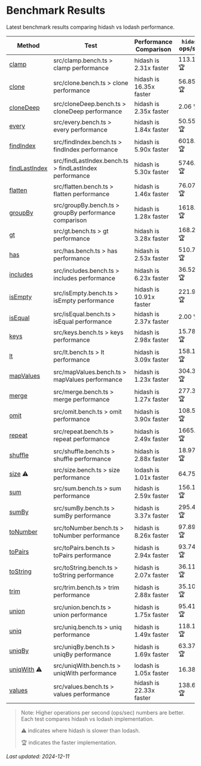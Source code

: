 # Benchmark Results

Latest benchmark results comparing hidash vs lodash performance.

| Method | Test | Performance Comparison | `hidash` ops/sec | `lodash@4.17.21` ops/sec |
|--------|------|----------------------|----------------|----------------|
| [clamp](https://github.com/NaverPayDev/hidash/blob/e82892e98e0c6ef5ec38bf20b0e29d6106cfeba9/src/clamp.ts) | src/clamp.bench.ts > clamp performance | hidash is 2.31x faster | 113.19 🏆 | 48.92 |
| [clone](https://github.com/NaverPayDev/hidash/blob/e82892e98e0c6ef5ec38bf20b0e29d6106cfeba9/src/clone.ts) | src/clone.bench.ts > clone performance | hidash is 16.35x faster | 56.85 🏆 | 3.48 |
| [cloneDeep](https://github.com/NaverPayDev/hidash/blob/e82892e98e0c6ef5ec38bf20b0e29d6106cfeba9/src/cloneDeep.ts) | src/cloneDeep.bench.ts > cloneDeep performance | hidash is 2.35x faster | 2.06 🏆 | 0.88 |
| [every](https://github.com/NaverPayDev/hidash/blob/e82892e98e0c6ef5ec38bf20b0e29d6106cfeba9/src/every.ts) | src/every.bench.ts > every performance | hidash is 1.84x faster | 50.55 🏆 | 27.42 |
| [findIndex](https://github.com/NaverPayDev/hidash/blob/e82892e98e0c6ef5ec38bf20b0e29d6106cfeba9/src/findIndex.ts) | src/findIndex.bench.ts > findIndex performance | hidash is 5.90x faster | 6018.30 🏆 | 1020.69 |
| [findLastIndex](https://github.com/NaverPayDev/hidash/blob/e82892e98e0c6ef5ec38bf20b0e29d6106cfeba9/src/findLastIndex.ts) | src/findLastIndex.bench.ts > findLastIndex performance | hidash is 5.30x faster | 5746.81 🏆 | 1084.21 |
| [flatten](https://github.com/NaverPayDev/hidash/blob/e82892e98e0c6ef5ec38bf20b0e29d6106cfeba9/src/flatten.ts) | src/flatten.bench.ts > flatten performance | hidash is 1.46x faster | 76.07 🏆 | 52.25 |
| [groupBy](https://github.com/NaverPayDev/hidash/blob/e82892e98e0c6ef5ec38bf20b0e29d6106cfeba9/src/groupBy.ts) | src/groupBy.bench.ts > groupBy performance comparison | hidash is 1.28x faster | 1618.92 🏆 | 1262.90 |
| [gt](https://github.com/NaverPayDev/hidash/blob/e82892e98e0c6ef5ec38bf20b0e29d6106cfeba9/src/gt.ts) | src/gt.bench.ts > gt performance | hidash is 3.28x faster | 168.28 🏆 | 51.38 |
| [has](https://github.com/NaverPayDev/hidash/blob/e82892e98e0c6ef5ec38bf20b0e29d6106cfeba9/src/has.ts) | src/has.bench.ts > has performance | hidash is 2.53x faster | 510.79 🏆 | 201.98 |
| [includes](https://github.com/NaverPayDev/hidash/blob/e82892e98e0c6ef5ec38bf20b0e29d6106cfeba9/src/includes.ts) | src/includes.bench.ts > includes performance | hidash is 6.23x faster | 36.52 🏆 | 5.86 |
| [isEmpty](https://github.com/NaverPayDev/hidash/blob/e82892e98e0c6ef5ec38bf20b0e29d6106cfeba9/src/isEmpty.ts) | src/isEmpty.bench.ts > isEmpty performance | hidash is 10.91x faster | 221.91 🏆 | 20.33 |
| [isEqual](https://github.com/NaverPayDev/hidash/blob/e82892e98e0c6ef5ec38bf20b0e29d6106cfeba9/src/isEqual.ts) | src/isEqual.bench.ts > isEqual performance | hidash is 2.37x faster | 2.00 🏆 | 0.84 |
| [keys](https://github.com/NaverPayDev/hidash/blob/e82892e98e0c6ef5ec38bf20b0e29d6106cfeba9/src/keys.ts) | src/keys.bench.ts > keys performance | hidash is 2.98x faster | 15.78 🏆 | 5.30 |
| [lt](https://github.com/NaverPayDev/hidash/blob/e82892e98e0c6ef5ec38bf20b0e29d6106cfeba9/src/lt.ts) | src/lt.bench.ts > lt performance | hidash is 3.09x faster | 158.18 🏆 | 51.19 |
| [mapValues](https://github.com/NaverPayDev/hidash/blob/e82892e98e0c6ef5ec38bf20b0e29d6106cfeba9/src/mapValues.ts) | src/mapValues.bench.ts > mapValues performance | hidash is 1.23x faster | 304.38 🏆 | 247.01 |
| [merge](https://github.com/NaverPayDev/hidash/blob/e82892e98e0c6ef5ec38bf20b0e29d6106cfeba9/src/merge.ts) | src/merge.bench.ts > merge performance | hidash is 1.27x faster | 277.34 🏆 | 218.73 |
| [omit](https://github.com/NaverPayDev/hidash/blob/e82892e98e0c6ef5ec38bf20b0e29d6106cfeba9/src/omit.ts) | src/omit.bench.ts > omit performance | hidash is 3.90x faster | 108.52 🏆 | 27.82 |
| [repeat](https://github.com/NaverPayDev/hidash/blob/e82892e98e0c6ef5ec38bf20b0e29d6106cfeba9/src/repeat.ts) | src/repeat.bench.ts > repeat performance | hidash is 2.49x faster | 1665.71 🏆 | 667.95 |
| [shuffle](https://github.com/NaverPayDev/hidash/blob/e82892e98e0c6ef5ec38bf20b0e29d6106cfeba9/src/shuffle.ts) | src/shuffle.bench.ts > shuffle performance | hidash is 2.88x faster | 18.97 🏆 | 6.59 |
| [size](https://github.com/NaverPayDev/hidash/blob/e82892e98e0c6ef5ec38bf20b0e29d6106cfeba9/src/size.ts) ⚠️ | src/size.bench.ts > size performance | lodash is 1.01x faster | 64.75 | 65.09 🏆 |
| [sum](https://github.com/NaverPayDev/hidash/blob/e82892e98e0c6ef5ec38bf20b0e29d6106cfeba9/src/sum.ts) | src/sum.bench.ts > sum performance | hidash is 2.59x faster | 156.10 🏆 | 60.20 |
| [sumBy](https://github.com/NaverPayDev/hidash/blob/e82892e98e0c6ef5ec38bf20b0e29d6106cfeba9/src/sumBy.ts) | src/sumBy.bench.ts > sumBy performance | hidash is 3.37x faster | 295.44 🏆 | 87.54 |
| [toNumber](https://github.com/NaverPayDev/hidash/blob/e82892e98e0c6ef5ec38bf20b0e29d6106cfeba9/src/toNumber.ts) | src/toNumber.bench.ts > toNumber performance | hidash is 8.26x faster | 97.89 🏆 | 11.85 |
| [toPairs](https://github.com/NaverPayDev/hidash/blob/e82892e98e0c6ef5ec38bf20b0e29d6106cfeba9/src/toPairs.ts) | src/toPairs.bench.ts > toPairs performance | hidash is 2.94x faster | 93.74 🏆 | 31.84 |
| [toString](https://github.com/NaverPayDev/hidash/blob/e82892e98e0c6ef5ec38bf20b0e29d6106cfeba9/src/toString.ts) | src/toString.bench.ts > toString performance | hidash is 2.07x faster | 36.11 🏆 | 17.47 |
| [trim](https://github.com/NaverPayDev/hidash/blob/e82892e98e0c6ef5ec38bf20b0e29d6106cfeba9/src/trim.ts) | src/trim.bench.ts > trim performance | hidash is 2.88x faster | 35.10 🏆 | 12.19 |
| [union](https://github.com/NaverPayDev/hidash/blob/e82892e98e0c6ef5ec38bf20b0e29d6106cfeba9/src/union.ts) | src/union.bench.ts > union performance | hidash is 1.75x faster | 95.41 🏆 | 54.63 |
| [uniq](https://github.com/NaverPayDev/hidash/blob/e82892e98e0c6ef5ec38bf20b0e29d6106cfeba9/src/uniq.ts) | src/uniq.bench.ts > uniq performance | hidash is 1.49x faster | 118.10 🏆 | 79.35 |
| [uniqBy](https://github.com/NaverPayDev/hidash/blob/e82892e98e0c6ef5ec38bf20b0e29d6106cfeba9/src/uniqBy.ts) | src/uniqBy.bench.ts > uniqBy performance | hidash is 1.69x faster | 63.37 🏆 | 37.52 |
| [uniqWith](https://github.com/NaverPayDev/hidash/blob/e82892e98e0c6ef5ec38bf20b0e29d6106cfeba9/src/uniqWith.ts) ⚠️ | src/uniqWith.bench.ts > uniqWith performance | lodash is 1.05x faster | 16.38 | 17.13 🏆 |
| [values](https://github.com/NaverPayDev/hidash/blob/e82892e98e0c6ef5ec38bf20b0e29d6106cfeba9/src/values.ts) | src/values.bench.ts > values performance | hidash is 22.33x faster | 138.61 🏆 | 6.21 |

> Note: Higher operations per second (ops/sec) numbers are better. Each test compares hidash vs lodash implementation.
>
> ⚠️ indicates where hidash is slower than lodash.
>
> 🏆 indicates the faster implementation.

_Last updated: 2024-12-11_
